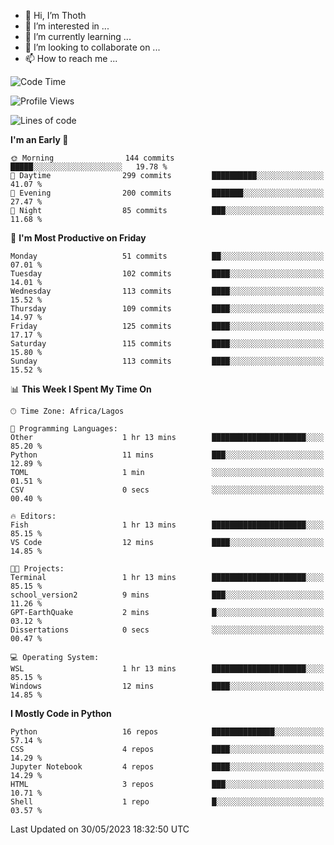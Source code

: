 <!---
thoth2357/thoth2357 is a ✨ special ✨ repository because its `README.md` (this file) appears on your GitHub profile.
You can click the Preview link to take a look at your changes.
--->

- 👋 Hi, I’m Thoth
- 👀 I’m interested in ...
- 🌱 I’m currently learning ...
- 💞️ I’m looking to collaborate on ...
- 📫 How to reach me ...




<!--START_SECTION:waka-->
![Code Time](http://img.shields.io/badge/Code%20Time-2%2C067%20hrs%2052%20mins-blue)

![Profile Views](http://img.shields.io/badge/Profile%20Views-0-blue)

![Lines of code](https://img.shields.io/badge/From%20Hello%20World%20I%27ve%20Written-29.1%20million%20lines%20of%20code-blue)

**I'm an Early 🐤** 

```text
🌞 Morning                144 commits         █████░░░░░░░░░░░░░░░░░░░░   19.78 % 
🌆 Daytime                299 commits         ██████████░░░░░░░░░░░░░░░   41.07 % 
🌃 Evening                200 commits         ███████░░░░░░░░░░░░░░░░░░   27.47 % 
🌙 Night                  85 commits          ███░░░░░░░░░░░░░░░░░░░░░░   11.68 % 
```
📅 **I'm Most Productive on Friday** 

```text
Monday                   51 commits          ██░░░░░░░░░░░░░░░░░░░░░░░   07.01 % 
Tuesday                  102 commits         ████░░░░░░░░░░░░░░░░░░░░░   14.01 % 
Wednesday                113 commits         ████░░░░░░░░░░░░░░░░░░░░░   15.52 % 
Thursday                 109 commits         ████░░░░░░░░░░░░░░░░░░░░░   14.97 % 
Friday                   125 commits         ████░░░░░░░░░░░░░░░░░░░░░   17.17 % 
Saturday                 115 commits         ████░░░░░░░░░░░░░░░░░░░░░   15.80 % 
Sunday                   113 commits         ████░░░░░░░░░░░░░░░░░░░░░   15.52 % 
```


📊 **This Week I Spent My Time On** 

```text
🕑︎ Time Zone: Africa/Lagos

💬 Programming Languages: 
Other                    1 hr 13 mins        █████████████████████░░░░   85.20 % 
Python                   11 mins             ███░░░░░░░░░░░░░░░░░░░░░░   12.89 % 
TOML                     1 min               ░░░░░░░░░░░░░░░░░░░░░░░░░   01.51 % 
CSV                      0 secs              ░░░░░░░░░░░░░░░░░░░░░░░░░   00.40 % 

🔥 Editors: 
Fish                     1 hr 13 mins        █████████████████████░░░░   85.15 % 
VS Code                  12 mins             ████░░░░░░░░░░░░░░░░░░░░░   14.85 % 

🐱‍💻 Projects: 
Terminal                 1 hr 13 mins        █████████████████████░░░░   85.15 % 
school_version2          9 mins              ███░░░░░░░░░░░░░░░░░░░░░░   11.26 % 
GPT-EarthQuake           2 mins              █░░░░░░░░░░░░░░░░░░░░░░░░   03.12 % 
Dissertations            0 secs              ░░░░░░░░░░░░░░░░░░░░░░░░░   00.47 % 

💻 Operating System: 
WSL                      1 hr 13 mins        █████████████████████░░░░   85.15 % 
Windows                  12 mins             ████░░░░░░░░░░░░░░░░░░░░░   14.85 % 
```

**I Mostly Code in Python** 

```text
Python                   16 repos            ██████████████░░░░░░░░░░░   57.14 % 
CSS                      4 repos             ████░░░░░░░░░░░░░░░░░░░░░   14.29 % 
Jupyter Notebook         4 repos             ████░░░░░░░░░░░░░░░░░░░░░   14.29 % 
HTML                     3 repos             ███░░░░░░░░░░░░░░░░░░░░░░   10.71 % 
Shell                    1 repo              █░░░░░░░░░░░░░░░░░░░░░░░░   03.57 % 
```




 Last Updated on 30/05/2023 18:32:50 UTC
<!--END_SECTION:waka-->
<!--![](http://github-profile-summary-cards.vercel.app/api/cards/profile-details?username=thoth2357&theme=2077)

![](http://github-profile-summary-cards.vercel.app/api/cards/stats?username=thoth2357&theme=2077)![](http://github-profile-summary-cards.vercel.app/api/cards/productive-time?username=thoth2357&theme=2077&utcOffset=8) -->
